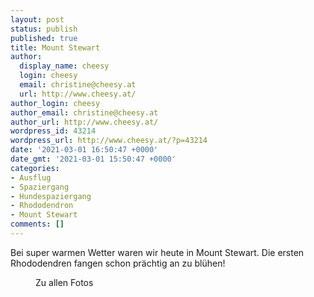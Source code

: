 ```yaml
---
layout: post
status: publish
published: true
title: Mount Stewart
author:
  display_name: cheesy
  login: cheesy
  email: christine@cheesy.at
  url: http://www.cheesy.at/
author_login: cheesy
author_email: christine@cheesy.at
author_url: http://www.cheesy.at/
wordpress_id: 43214
wordpress_url: http://www.cheesy.at/?p=43214
date: '2021-03-01 16:50:47 +0000'
date_gmt: '2021-03-01 15:50:47 +0000'
categories:
- Ausflug
- Spaziergang
- Hundespaziergang
- Rhododendron
- Mount Stewart
comments: []
---
```

<!-- wp:paragraph -->
Bei super warmen Wetter waren wir heute in Mount Stewart. Die ersten Rhododendren fangen schon prächtig an zu blühen!
<!-- /wp:paragraph -->
<!-- wp:image {"id":43176,"linkDestination":"custom"} -->
<figure class="wp-block-image"><a href="http://www.cheesy.at/fotos/ausfluege/2021-2/mount-stewart/"><img src="{% link _posts/2021-03-01-mount-stewart-3/Mount-Stewart-008-3.jpg %}" alt="" class="wp-image-43176"></a><br>
<figcaption>Zu allen Fotos</figcaption>
</figure>
<!-- /wp:image -->
